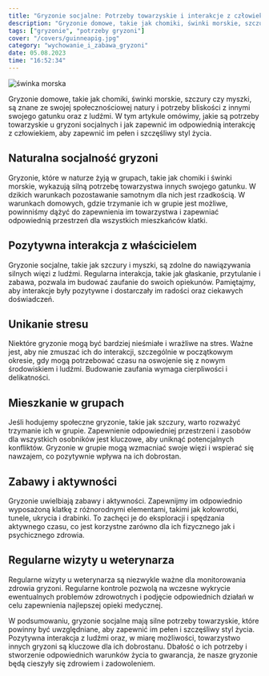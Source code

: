```yaml
---
title: "Gryzonie socjalne: Potrzeby towarzyskie i interakcje z człowiekiem"
description: "Gryzonie domowe, takie jak chomiki, świnki morskie, szczury czy myszki, są znane ze swojej społecznościowej natury i potrzeby bliskości z innymi swojego gatunku oraz z ludźmi. W tym artykule omówimy, jakie są potrzeby towarzyskie u gryzoni socjalnych i jak zapewnić im odpowiednią interakcję z człowiekiem, aby zapewnić im pełen i szczęśliwy styl życia."
tags: ["gryzonie", "potrzeby gryzoni"]
cover: "/covers/guinneapig.jpg"
category: "wychowanie_i_zabawa_gryzoni"
date: 05.08.2023
time: "16:52:34"
---
```


![świnka morska](/covers/guinneapig.jpg)

Gryzonie domowe, takie jak chomiki, świnki morskie, szczury czy myszki, są znane ze swojej społecznościowej natury i potrzeby bliskości z innymi swojego gatunku oraz z ludźmi. W tym artykule omówimy, jakie są potrzeby towarzyskie u gryzoni socjalnych i jak zapewnić im odpowiednią interakcję z człowiekiem, aby zapewnić im pełen i szczęśliwy styl życia.

## Naturalna socjalność gryzoni

Gryzonie, które w naturze żyją w grupach, takie jak chomiki i świnki morskie, wykazują silną potrzebę towarzystwa innych swojego gatunku. W dzikich warunkach pozostawanie samotnym dla nich jest rzadkością. W warunkach domowych, gdzie trzymanie ich w grupie jest możliwe, powinniśmy dążyć do zapewnienia im towarzystwa i zapewniać odpowiednią przestrzeń dla wszystkich mieszkańców klatki.

## Pozytywna interakcja z właścicielem

Gryzonie socjalne, takie jak szczury i myszki, są zdolne do nawiązywania silnych więzi z ludźmi. Regularna interakcja, takie jak głaskanie, przytulanie i zabawa, pozwala im budować zaufanie do swoich opiekunów. Pamiętajmy, aby interakcje były pozytywne i dostarczały im radości oraz ciekawych doświadczeń.

## Unikanie stresu

Niektóre gryzonie mogą być bardziej nieśmiałe i wrażliwe na stres. Ważne jest, aby nie zmuszać ich do interakcji, szczególnie w początkowym okresie, gdy mogą potrzebować czasu na oswojenie się z nowym środowiskiem i ludźmi. Budowanie zaufania wymaga cierpliwości i delikatności.

## Mieszkanie w grupach

Jeśli hodujemy społeczne gryzonie, takie jak szczury, warto rozważyć trzymanie ich w grupie. Zapewnienie odpowiedniej przestrzeni i zasobów dla wszystkich osobników jest kluczowe, aby uniknąć potencjalnych konfliktów. Gryzonie w grupie mogą wzmacniać swoje więzi i wspierać się nawzajem, co pozytywnie wpływa na ich dobrostan.

## Zabawy i aktywności

Gryzonie uwielbiają zabawy i aktywności. Zapewnijmy im odpowiednio wyposażoną klatkę z różnorodnymi elementami, takimi jak kołowrotki, tunele, ukrycia i drabinki. To zachęci je do eksploracji i spędzania aktywnego czasu, co jest korzystne zarówno dla ich fizycznego jak i psychicznego zdrowia.

## Regularne wizyty u weterynarza

Regularne wizyty u weterynarza są niezwykle ważne dla monitorowania zdrowia gryzoni. Regularne kontrole pozwolą na wczesne wykrycie ewentualnych problemów zdrowotnych i podjęcie odpowiednich działań w celu zapewnienia najlepszej opieki medycznej.

W podsumowaniu, gryzonie socjalne mają silne potrzeby towarzyskie, które powinny być uwzględniane, aby zapewnić im pełen i szczęśliwy styl życia. Pozytywna interakcja z ludźmi oraz, w miarę możliwości, towarzystwo innych gryzoni są kluczowe dla ich dobrostanu. Dbałość o ich potrzeby i stworzenie odpowiednich warunków życia to gwarancja, że nasze gryzonie będą cieszyły się zdrowiem i zadowoleniem.
